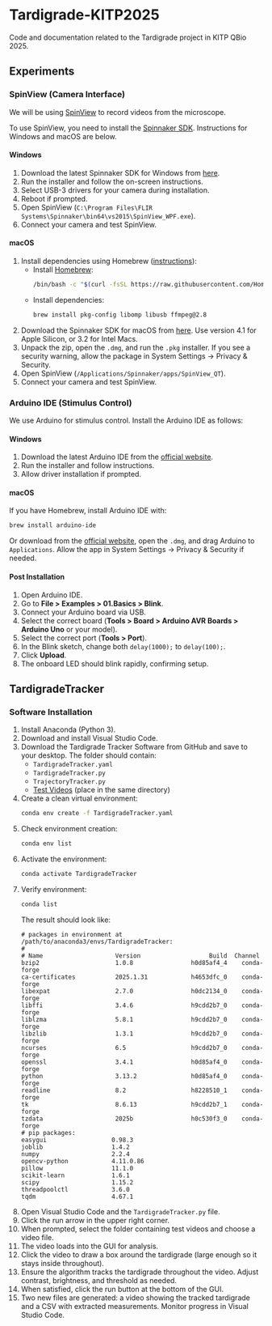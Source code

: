 # Tardigrade-KITP2025
Code and documentation related to the Tardigrade project in KITP QBio 2025.

## Experiments

### SpinView (Camera Interface)

We will be using [SpinView](https://softwareservices.flir.com/Spinnaker/latest/_spin_view_guide.html) to record videos from the microscope.

To use SpinView, you need to install the [Spinnaker SDK](https://flir.custhelp.com/app/answers/detail/a_id/4327/~/flir-spinnaker-sdk---getting-started-with-the-spinnaker-sdk). Instructions for Windows and macOS are below.

#### Windows

1. Download the latest Spinnaker SDK for Windows from [here](https://www.teledynevisionsolutions.com/support/support-center/software-firmware-downloads/iis/spinnaker-sdk-download/spinnaker-sdk--download-files/?pn=Spinnaker+SDK&vn=Spinnaker+SDK).
2. Run the installer and follow the on-screen instructions.
3. Select USB-3 drivers for your camera during installation.
4. Reboot if prompted.
5. Open SpinView (`C:\Program Files\FLIR Systems\Spinnaker\bin64\vs2015\SpinView_WPF.exe`).
6. Connect your camera and test SpinView.

#### macOS

1. Install dependencies using Homebrew ([instructions](https://www.teledynevisionsolutions.com/support/support-center/application-note/iis/getting-started-with-spinnaker-sdk-on-macos/)):
	- Install [Homebrew](https://brew.sh/):
	  ```sh
	  /bin/bash -c "$(curl -fsSL https://raw.githubusercontent.com/Homebrew/install/HEAD/install.sh)"
	  ```
	- Install dependencies:
	  ```sh
	  brew install pkg-config libomp libusb ffmpeg@2.8
	  ```
2. Download the Spinnaker SDK for macOS from [here](https://www.teledynevisionsolutions.com/support/support-center/software-firmware-downloads/iis/spinnaker-sdk-download/spinnaker-sdk--download-files/?pn=Spinnaker+SDK&vn=Spinnaker+SDK). Use version 4.1 for Apple Silicon, or 3.2 for Intel Macs.
3. Unpack the zip, open the `.dmg`, and run the `.pkg` installer. If you see a security warning, allow the package in System Settings → Privacy & Security.
4. Open SpinView (`/Applications/Spinnaker/apps/SpinView_QT`).
5. Connect your camera and test SpinView.

### Arduino IDE (Stimulus Control)

We use Arduino for stimulus control. Install the Arduino IDE as follows:

#### Windows

1. Download the latest Arduino IDE from the [official website](https://www.arduino.cc/en/software).
2. Run the installer and follow instructions.
3. Allow driver installation if prompted.

#### macOS

If you have Homebrew, install Arduino IDE with:
```sh
brew install arduino-ide
```
Or download from the [official website](https://www.arduino.cc/en/software), open the `.dmg`, and drag Arduino to `Applications`. Allow the app in System Settings → Privacy & Security if needed.

#### Post Installation

1. Open Arduino IDE.
2. Go to **File > Examples > 01.Basics > Blink**.
3. Connect your Arduino board via USB.
4. Select the correct board (**Tools > Board > Arduino AVR Boards > Arduino Uno** or your model).
5. Select the correct port (**Tools > Port**).
6. In the Blink sketch, change both `delay(1000);` to `delay(100);`.
7. Click **Upload**.
8. The onboard LED should blink rapidly, confirming setup.

## TardigradeTracker

### Software Installation

1. Install Anaconda (Python 3).
2. Download and install Visual Studio Code.
3. Download the Tardigrade Tracker Software from GitHub and save to your desktop. The folder should contain:
	- `TardigradeTracker.yaml`
	- `TardigradeTracker.py`
	- `TrajectoryTracker.py`
	- [Test Videos](https://drive.google.com/drive/folders/1HrRn6jHbMnu1ERJOPAouhAAELKpub8LO?usp=sharing) (place in the same directory)
4. Create a clean virtual environment:
	```sh
	conda env create -f TardigradeTracker.yaml
	```
5. Check environment creation:
	```sh
	conda env list
	```
6. Activate the environment:
	```sh
	conda activate TardigradeTracker
	```
7. Verify environment:
	```sh
	conda list
	```
	The result should look like:
	```text
	# packages in environment at /path/to/anaconda3/envs/TardigradeTracker:
	#
	# Name                    Version                   Build  Channel
	bzip2                     1.0.8                h0d85af4_4    conda-forge
	ca-certificates           2025.1.31            h4653dfc_0    conda-forge
	libexpat                  2.7.0                h0dc2134_0    conda-forge
	libffi                    3.4.6                h9cdd2b7_0    conda-forge
	liblzma                   5.8.1                h9cdd2b7_0    conda-forge
	libzlib                   1.3.1                h9cdd2b7_0    conda-forge
	ncurses                   6.5                  h9cdd2b7_0    conda-forge
	openssl                   3.4.1                h0d85af4_0    conda-forge
	python                    3.13.2               h0d85af4_0    conda-forge
	readline                  8.2                  h8228510_1    conda-forge
	tk                        8.6.13               h9cdd2b7_1    conda-forge
	tzdata                    2025b                h0c530f3_0    conda-forge
	# pip packages:
	easygui                  0.98.3
	joblib                   1.4.2
	numpy                    2.2.4
	opencv-python            4.11.0.86
	pillow                   11.1.0
	scikit-learn             1.6.1
	scipy                    1.15.2
	threadpoolctl            3.6.0
	tqdm                     4.67.1
	```
8. Open Visual Studio Code and the `TardigradeTracker.py` file.
9. Click the run arrow in the upper right corner.
10. When prompted, select the folder containing test videos and choose a video file.
11. The video loads into the GUI for analysis.
12. Click the video to draw a box around the tardigrade (large enough so it stays inside throughout).
13. Ensure the algorithm tracks the tardigrade throughout the video. Adjust contrast, brightness, and threshold as needed.
14. When satisfied, click the run button at the bottom of the GUI.
15. Two new files are generated: a video showing the tracked tardigrade and a CSV with extracted measurements. Monitor progress in Visual Studio Code.
